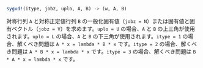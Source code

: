 ```julia
sygvd!(itype, jobz, uplo, A, B) -> (w, A, B)
```

対称行列 `A` と対称正定値行列 `B` の一般化固有値（`jobz = N`）または固有値と固有ベクトル（`jobz = V`）を求めます。`uplo = U` の場合、`A` と `B` の上三角が使用されます。`uplo = L` の場合、`A` と `B` の下三角が使用されます。`itype = 1` の場合、解くべき問題は `A * x = lambda * B * x` です。`itype = 2` の場合、解くべき問題は `A * B * x = lambda * x` です。`itype = 3` の場合、解くべき問題は `B * A * x = lambda * x` です。
